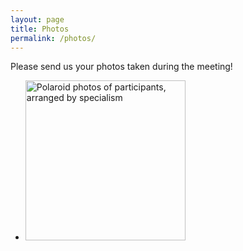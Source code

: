 ```yaml
---
layout: page
title: Photos
permalink: /photos/
---
```


Please send us your photos taken during the meeting!

* <a href="/shonan-203-website/photos/mugshots.jpg"><img src="/shonan-203-website/photos/mugshots-thumb.jpg" width="256" alt="Polaroid photos of participants, arranged by specialism"/></a>